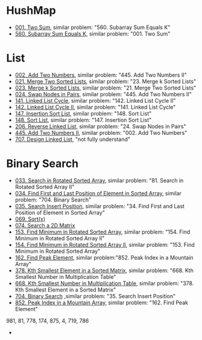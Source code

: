 # HushMap
* [001. Two Sum](https://github.com/Jian-Chueng/leetcode_python3/blob/master/Solutions/001_Two%20Sum.py), similar problem: "560. Subarray Sum Equals K"
* [560. Subarray Sum Equals K](https://github.com/Jian-Chueng/leetcode_python3/blob/master/Solutions/560_Subarray%20Sum%20Equals%20K.py), similar problem: "001. Two Sum"

# List
* [002. Add Two Numbers](https://github.com/Jian-Chueng/leetcode_python3/blob/master/Solutions/002_Add%20Two%20Numbers.py), similar problem: "445. Add Two Numbers II"
* [021. Merge Two Sorted Lists](https://github.com/Jian-Chueng/leetcode_python3/blob/master/Solutions/021_Merge%20Two%20Sorted%20Lists.py), similar problem: "23. Merge k Sorted Lists"
* [023. Merge k Sorted Lists](https://github.com/Jian-Chueng/leetcode_python3/blob/master/Solutions/023_Merge%20k%20Sorted%20Lists.py), similar problem: "21. Merge Two Sorted Lists"
* [024. Swap Nodes in Pairs](https://github.com/Jian-Chueng/leetcode_python3/blob/master/Solutions/024_Swap%20Nodes%20in%20Pairs.py), similar problem: "445. Add Two Numbers II"
* [141. Linked List Cycle](https://github.com/Jian-Chueng/leetcode_python3/blob/master/Solutions/141_%20Linked%20List%20Cycle.py), similar problem: "142. Linked List Cycle II"
* [142. Linked List Cycle II](https://github.com/Jian-Chueng/leetcode_python3/blob/master/Solutions/142_Linked%20List%20Cycle%20II.py), similar problem: "141. Linked List Cycle"
* [147. Insertion Sort List](https://github.com/Jian-Chueng/leetcode_python3/blob/master/Solutions/147_%20Insertion%20Sort%20List.py), similar problem: "148. Sort List"
* [148. Sort List](https://github.com/Jian-Chueng/leetcode_python3/blob/master/Solutions/148_Sort%20List.py), similar problem: "147. Insertion Sort List"
* [206. Reverse Linked List](https://github.com/Jian-Chueng/leetcode_python3/blob/master/Solutions/206_Reverse%20Linked%20List.py), similar problem: "24. Swap Nodes in Pairs"
* [445. Add Two Numbers II](https://github.com/Jian-Chueng/leetcode_python3/blob/master/Solutions/445_Add%20Two%20Numbers%20II.py), similar problem: "002. Add Two Numbers"
* [707. Design Linked List](https://github.com/Jian-Chueng/leetcode_python3/blob/master/Solutions/707_Design%20Linked%20List.py), "not fully understand"

# Binary Search
* [033. Search in Rotated Sorted Array](https://github.com/Jian-Chueng/leetcode_python3/blob/master/Solutions/033_Search%20in%20Rotated%20Sorted%20Array.py), similar problem: "81. Search in Rotated Sorted Array II"
* [034. Find First and Last Position of Element in Sorted Array](https://github.com/Jian-Chueng/leetcode_python3/blob/master/Solutions/034_%20Find%20First%20and%20Last%20Position%20of%20Element%20in%20Sorted%20Array.py), similar problem: "704. Binary Search"
* [035. Search Insert Position](https://github.com/Jian-Chueng/leetcode_python3/blob/master/Solutions/035_Search%20Insert%20Position.py), similar problem: "34. Find First and Last Position of Element in Sorted Array"
* [069. Sqrt(x)](https://github.com/Jian-Chueng/leetcode_python3/blob/master/Solutions/069_Sqrt(x).py)
* [074. Search a 2D Matrix](https://github.com/Jian-Chueng/leetcode_python3/blob/master/Solutions/074_Search%20a%202D%20Matrix.py)
* [153. Find Minimum in Rotated Sorted Array](https://github.com/Jian-Chueng/leetcode_python3/blob/master/Solutions/153_Find%20Minimum%20in%20Rotated%20Sorted%20Array.py), similar problem: "154. Find Minimum in Rotated Sorted Array II"
* [154. Find Minimum in Rotated Sorted Array II](https://github.com/Jian-Chueng/leetcode_python3/blob/master/Solutions/154_Find%20Minimum%20in%20Rotated%20Sorted%20Array%20II.py), similar problem: "153. Find Minimum in Rotated Sorted Array"
* [162. Find Peak Element](https://github.com/Jian-Chueng/leetcode_python3/blob/master/Solutions/162_%20Find%20Peak%20Element.py), similar problem:"852. Peak Index in a Mountain Array"
* [378. Kth Smallest Element in a Sorted Matrix](https://github.com/Jian-Chueng/leetcode_python3/blob/master/Solutions/378_Kth%20Smallest%20Element%20in%20a%20Sorted%20Matrix.py), similar problem: "668. Kth Smallest Number in Multiplication Table"
* [668. Kth Smallest Number in Multiplication Table](https://github.com/Jian-Chueng/leetcode_python3/blob/master/Solutions/668_Kth%20Smallest%20Number%20in%20Multiplication%20Table.py), similar problem: "378. Kth Smallest Element in a Sorted Matrix"
* [704. Binary Search](https://github.com/Jian-Chueng/leetcode_python3/blob/master/Solutions/704_Binary%20Search.py) ,similar problem: "35. Search Insert Position" 
* [852. Peak Index in a Mountain Array](https://github.com/Jian-Chueng/leetcode_python3/blob/master/Solutions/852_Peak%20Index%20in%20a%20Mountain%20Array.py), similar problem: "162. Find Peak Element"


981, 81, 778, 174, 875, 4, 719, 786

* []()


